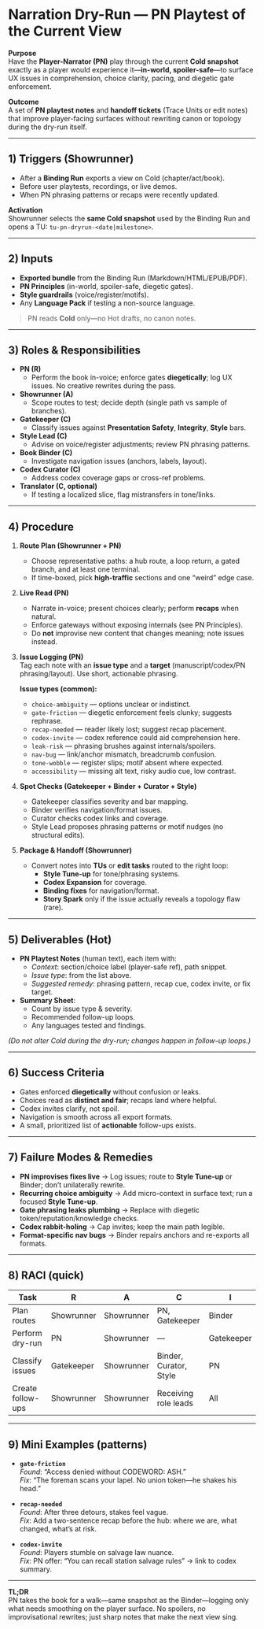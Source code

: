 # Narration Dry-Run — PN Playtest of the Current View

**Purpose**  
Have the **Player-Narrator (PN)** play through the current **Cold snapshot** exactly as a player would experience it—**in-world, spoiler-safe**—to surface UX issues in comprehension, choice clarity, pacing, and diegetic gate enforcement.

**Outcome**  
A set of **PN playtest notes** and **handoff tickets** (Trace Units or edit notes) that improve player-facing surfaces without rewriting canon or topology during the dry-run itself.

---

## 1) Triggers (Showrunner)

- After a **Binding Run** exports a view on Cold (chapter/act/book).
- Before user playtests, recordings, or live demos.
- When PN phrasing patterns or recaps were recently updated.

**Activation**  
Showrunner selects the **same Cold snapshot** used by the Binding Run and opens a TU: `tu-pn-dryrun-<date|milestone>`.

---

## 2) Inputs

- **Exported bundle** from the Binding Run (Markdown/HTML/EPUB/PDF).
- **PN Principles** (in-world, spoiler-safe, diegetic gates).
- **Style guardrails** (voice/register/motifs).
- Any **Language Pack** if testing a non-source language.

> PN reads **Cold** only—no Hot drafts, no canon notes.

---

## 3) Roles & Responsibilities

- **PN (R)**  
  - Perform the book in-voice; enforce gates **diegetically**; log UX issues. No creative rewrites during the pass.
- **Showrunner (A)**  
  - Scope routes to test; decide depth (single path vs sample of branches).
- **Gatekeeper (C)**  
  - Classify issues against **Presentation Safety**, **Integrity**, **Style** bars.
- **Style Lead (C)**  
  - Advise on voice/register adjustments; review PN phrasing patterns.
- **Book Binder (C)**  
  - Investigate navigation issues (anchors, labels, layout).
- **Codex Curator (C)**  
  - Address codex coverage gaps or cross-ref problems.
- **Translator (C, optional)**  
  - If testing a localized slice, flag mistransfers in tone/links.

---

## 4) Procedure

1. **Route Plan (Showrunner + PN)**  
   - Choose representative paths: a hub route, a loop return, a gated branch, and at least one terminal.  
   - If time-boxed, pick **high-traffic** sections and one “weird” edge case.

2. **Live Read (PN)**  
   - Narrate in-voice; present choices clearly; perform **recaps** when natural.  
   - Enforce gateways without exposing internals (see PN Principles).  
   - Do **not** improvise new content that changes meaning; note issues instead.

3. **Issue Logging (PN)**  
   Tag each note with an **issue type** and a **target** (manuscript/codex/PN phrasing/layout). Use short, actionable phrasing.

   **Issue types (common):**
   - `choice-ambiguity` — options unclear or indistinct.  
   - `gate-friction` — diegetic enforcement feels clunky; suggests rephrase.  
   - `recap-needed` — reader likely lost; suggest recap placement.  
   - `codex-invite` — codex reference could aid comprehension here.  
   - `leak-risk` — phrasing brushes against internals/spoilers.  
   - `nav-bug` — link/anchor mismatch, breadcrumb confusion.  
   - `tone-wobble` — register slips; motif absent where expected.  
   - `accessibility` — missing alt text, risky audio cue, low contrast.

4. **Spot Checks (Gatekeeper + Binder + Curator + Style)**  
   - Gatekeeper classifies severity and bar mapping.  
   - Binder verifies navigation/format issues.  
   - Curator checks codex links and coverage.  
   - Style Lead proposes phrasing patterns or motif nudges (no structural edits).

5. **Package & Handoff (Showrunner)**  
   - Convert notes into **TUs** or **edit tasks** routed to the right loop:  
     - **Style Tune-up** for tone/phrasing systems.  
     - **Codex Expansion** for coverage.  
     - **Binding fixes** for navigation/format.  
     - **Story Spark** only if the issue actually reveals a topology flaw (rare).

---

## 5) Deliverables (Hot)

- **PN Playtest Notes** (human text), each item with:
  - *Context*: section/choice label (player-safe ref), path snippet.
  - *Issue type*: from the list above.
  - *Suggested remedy*: phrasing pattern, recap cue, codex invite, or fix target.
- **Summary Sheet**:
  - Count by issue type & severity.
  - Recommended follow-up loops.
  - Any languages tested and findings.

*(Do not alter Cold during the dry-run; changes happen in follow-up loops.)*

---

## 6) Success Criteria

- Gates enforced **diegetically** without confusion or leaks.  
- Choices read as **distinct and fair**; recaps land where helpful.  
- Codex invites clarify, not spoil.  
- Navigation is smooth across all export formats.  
- A small, prioritized list of **actionable** follow-ups exists.

---

## 7) Failure Modes & Remedies

- **PN improvises fixes live** → Log issues; route to **Style Tune-up** or Binder; don’t unilaterally rewrite.  
- **Recurring choice ambiguity** → Add micro-context in surface text; run a focused **Style Tune-up**.  
- **Gate phrasing leaks plumbing** → Replace with diegetic token/reputation/knowledge checks.  
- **Codex rabbit-holing** → Cap invites; keep the main path legible.  
- **Format-specific nav bugs** → Binder repairs anchors and re-exports all formats.

---

## 8) RACI (quick)

| Task | R | A | C | I |
|---|---|---|---|---|
| Plan routes | Showrunner | Showrunner | PN, Gatekeeper | Binder |
| Perform dry-run | PN | Showrunner | — | Gatekeeper |
| Classify issues | Gatekeeper | Showrunner | Binder, Curator, Style | PN |
| Create follow-ups | Showrunner | Showrunner | Receiving role leads | All |

---

## 9) Mini Examples (patterns)

- **`gate-friction`**  
  *Found*: “Access denied without CODEWORD: ASH.”  
  *Fix*: “The foreman scans your lapel. No union token—he shakes his head.”

- **`recap-needed`**  
  *Found*: After three detours, stakes feel vague.  
  *Fix*: Add a two-sentence recap before the hub: where we are, what changed, what’s at risk.

- **`codex-invite`**  
  *Found*: Players stumble on salvage law nuance.  
  *Fix*: PN offer: “You can recall station salvage rules” → link to codex summary.

---

**TL;DR**  
PN takes the book for a walk—same snapshot as the Binder—logging only what needs smoothing on the player surface. No spoilers, no improvisational rewrites; just sharp notes that make the next view sing.
